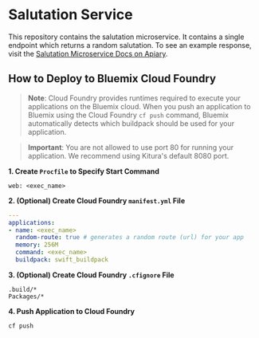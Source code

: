 # Salutation Service

This repository contains the salutation microservice. It contains a single endpoint which returns a random salutation. To see an example response, visit the [Salutation Microservice Docs on Apiary](http://docs.salutationmicroservice.apiary.io/#).

## How to Deploy to Bluemix Cloud Foundry

> **Note**: Cloud Foundry provides runtimes required to execute your applications on the Bluemix cloud. When you push an application to Bluemix using the Cloud Foundry `cf push` command, Bluemix automatically detects which buildpack should be used for your application.

> **Important**: You are not allowed to use port 80 for running your application. We recommend using Kitura's default 8080 port.

**1. Create `Procfile` to Specify Start Command**

```
web: <exec_name>
```

**2. (Optional) Create Cloud Foundry `manifest.yml` File**

```yaml
---
applications:
- name: <exec_name>
  random-route: true # generates a random route (url) for your app
  memory: 256M
  command: <exec_name>
  buildpack: swift_buildpack
```

**3. (Optional) Create Cloud Foundry `.cfignore` File**

```
.build/*
Packages/*
```

**4. Push Application to Cloud Foundry**

```bash
cf push
```
